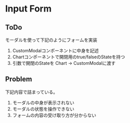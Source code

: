 # Input Form

## ToDo

モーダルを使って下記のようにフォームを実装

1. CustomModalコンポーネントに中身を記述
2. Chartコンポーネントで開閉用のtrue/falseのStateを持つ
3. 引数で開閉のStateを Chart -> CustomModalに渡す

## Problem

下記内容で詰まっている。

1. モーダルの中身が表示されない
2. モーダルの状態を操作できない
3. フォームの内容の受け取り方が分からない
